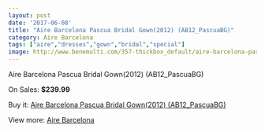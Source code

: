 ```yaml
---
layout: post
date: '2017-06-08'
title: "Aire Barcelona Pascua Bridal Gown(2012) (AB12_PascuaBG)"
category: Aire Barcelona
tags: ["aire","dresses","gown","bridal","special"]
image: http://www.benemulti.com/357-thickbox_default/aire-barcelona-pascua-bridal-gown2012-ab12pascuabg.jpg
---
```

Aire Barcelona Pascua Bridal Gown(2012) (AB12_PascuaBG)

On Sales: **$239.99**
<a href="https://www.benemulti.com/en/aire-barcelona/146-aire-barcelona-pascua-bridal-gown2012-ab12pascuabg.html"><amp-img layout="responsive" width="600" height="600" src="//www.benemulti.com/357-thickbox_default/aire-barcelona-pascua-bridal-gown2012-ab12pascuabg.jpg" alt="Aire Barcelona Pascua Bridal Gown(2012) (AB12_PascuaBG) 0" /></a>
<a href="https://www.benemulti.com/en/aire-barcelona/146-aire-barcelona-pascua-bridal-gown2012-ab12pascuabg.html"><amp-img layout="responsive" width="600" height="600" src="//www.benemulti.com/358-thickbox_default/aire-barcelona-pascua-bridal-gown2012-ab12pascuabg.jpg" alt="Aire Barcelona Pascua Bridal Gown(2012) (AB12_PascuaBG) 1" /></a>

Buy it: [Aire Barcelona Pascua Bridal Gown(2012) (AB12_PascuaBG)](https://www.benemulti.com/en/aire-barcelona/146-aire-barcelona-pascua-bridal-gown2012-ab12pascuabg.html "Aire Barcelona Pascua Bridal Gown(2012) (AB12_PascuaBG)")

View more: [Aire Barcelona](https://www.benemulti.com/en/3-aire-barcelona "Aire Barcelona")